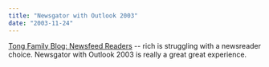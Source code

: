 ```yaml
---
title: "Newsgator with Outlook 2003"
date: "2003-11-24"
---
```


[Tong Family Blog: Newsfeed Readers](http://www.tongfamily.com/guide_to_blogs/001205.html "Tong Family Blog: Newsfeed Readers") -- rich is struggling with a newsreader choice. Newsgator with Outlook 2003 is really a great great experience.
